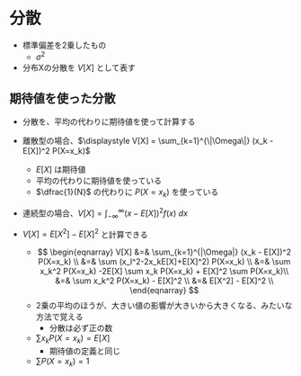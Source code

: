 # 分散

- 標準偏差を2乗したもの
  - $\sigma^2$
- 分布Xの分散を $V[X]$ として表す

## 期待値を使った分散

- 分散を、平均の代わりに期待値を使って計算する
- 離散型の場合、$\displaystyle V[X] = \sum_{k=1}^{\|\Omega\|} (x_k - E[X])^2 P(X=x_k)$
  - $E[X]$ は期待値
  - 平均の代わりに期待値を使っている
  - $\dfrac{1}{N}$ の代わりに $P(X=x_k)$ を使っている
- 連続型の場合、$\displaystyle V[X] = \int_{-\infty}^\infty (x-E[X])^2 f(x)\ dx$

- $V[X] = E[X^2] - E[X]^2$ と計算できる
  - $$
    \begin{eqnarray}
    V[X] &=& \sum_{k=1}^{|\Omega|} (x_k - E[X])^2 P(X=x_k) \\
    &=& \sum (x_l^2-2x_kE[X]+E[X]^2) P(X=x_k) \\
    &=& \sum x_k^2 P(X=x_k) -2E[X] \sum x_k P(X=x_k) + E[X]^2 \sum P(X=x_k)\\
    &=& \sum x_k^2 P(X=x_k) - E[X]^2 \\
    &=& E[X^2] - E[X]^2 \\
    \end{eqnarray}
    $$
  - 2乗の平均のほうが、大きい値の影響が大きいから大きくなる、みたいな方法で覚える
    - 分散は必ず正の数
  - $\sum x_k P(X=x_k) = E[X]$
    - 期待値の定義と同じ
  - $\sum P(X=x_k) = 1$
